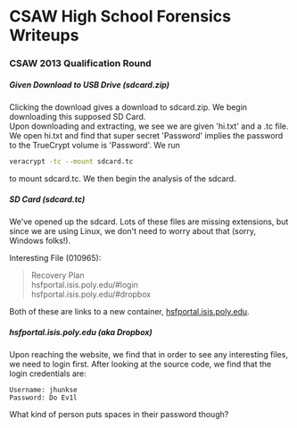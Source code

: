 # CSAW High School Forensics Writeups

### CSAW 2013 Qualification Round
##### Given Download to USB Drive (sdcard.zip)
Clicking the download gives a download to sdcard.zip. We begin downloading this supposed SD Card.  
Upon downloading and extracting, we see we are given 'hi.txt' and a .tc file. We open hi.txt and find that super secret 'Password' implies the password to the TrueCrypt volume is 'Password'. We run
```bash
veracrypt -tc --mount sdcard.tc
```
to mount sdcard.tc. We then begin the analysis of the sdcard.

##### SD Card (sdcard.tc)
We've opened up the sdcard. Lots of these files are missing extensions, but since we are using Linux, we don't need to worry about that (sorry, Windows folks!). 

Interesting File (010965):
> Recovery Plan  
> hsfportal.isis.poly.edu/#login  
> hsfportal.isis.poly.edu/#dropbox  

Both of these are links to a new container, [hsfportal.isis.poly.edu](http://hsfportal.isis.poly.edu).

##### hsfportal.isis.poly.edu (aka Dropbox)
Upon reaching the website, we find that in order to see any interesting files, we need to login first. After looking at the source code, we find that the login credentials are:  
```
Username: jhunkse  
Password: Do Ev1l  
```
What kind of person puts spaces in their password though?
